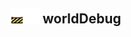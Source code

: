 ## <img src="../../.gitbook/assets/unknown.png" width="24" height=24 /><img src="../../.gitbook/assets/base.png" width="24" height=24 /> worldDebug

